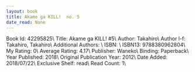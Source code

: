 ```yaml
---
layout: book
title: Akame ga KILL!  no. 5
date_read: None
---
```


Book Id: 42295825\ 
Title: Akame ga KILL! #5\ 
Author: Takahiro\ 
Author l-f: Takahiro, Takahiro\ 
Additional Authors: \ 
ISBN: \ 
ISBN13: 9788380962804\ 
My Rating: 0\ 
Average Rating: 4.17\ 
Publisher: Waneko\ 
Binding: Paperback\ 
Year Published: 2018\ 
Original Publication Year: 2012\ 
Date Added: 2018/07/22\ 
Exclusive Shelf: read\ 
Read Count: 1\ 

